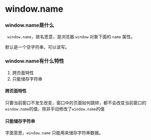 # window.name

### window.name是什么

`` window.name``，故名思意，是浏览器 ``window`` 对象下面的 ``name`` 属性。

默认是一个空字符串，可以读写。

### window.name有什么特性

1. 跨页面特性
2. 只能储存字符串

#### 跨页面特性

只要当前窗口不发生改变，窗口中的页面如何跳转，都不会改变当前窗口的 ``window.name``的值，除非手动修改了``window.name``的值

#### 只能储存字符串

字面意思，``window.name`` 只能用来储存字符串数据。